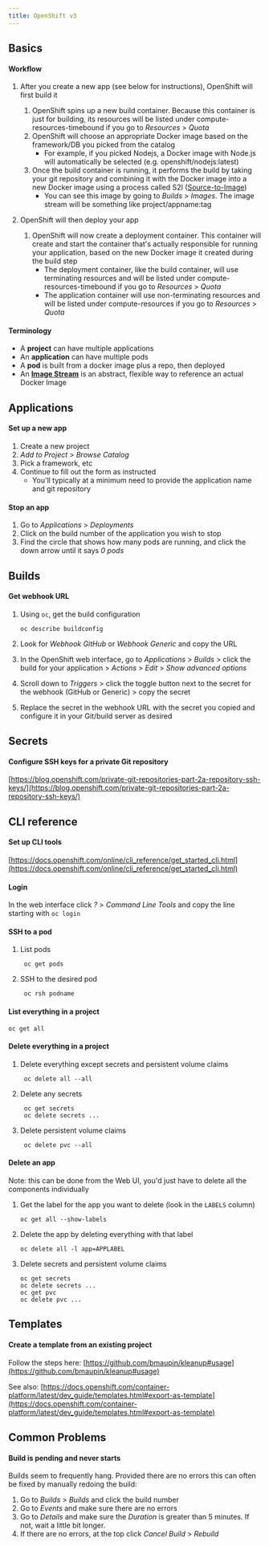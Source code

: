 ```yaml
---
title: OpenShift v3
---
```



## Basics

#### Workflow
1. After you create a new app (see below for instructions), OpenShift will first build it
    1. OpenShift spins up a new build container. Because this container is just for building, its resources will be listed under compute-resources-timebound if you go to *Resources* > *Quota*
    2. OpenShift will choose an appropriate Docker image based on the framework/DB you picked from the catalog
        - For example, if you picked Nodejs, a Docker image with Node.js will automatically be selected (e.g. openshift/nodejs:latest)
    3. Once the build container is running, it performs the build by taking your git repository and combining it with the Docker image into a new Docker image using a process called S2I ([Source-to-Image](https://docs.openshift.com/online/creating_images/s2i.html))
        - You can see this image by going to *Builds* > *Images*. The image stream will be something like project/appname:tag

2. OpenShift will then deploy your app
    1. OpenShift will now create a deployment container. This container will create and start the container that's actually responsible for running your application, based on the new Docker image it created during the build step
        - The deployment container, like the build container, will use terminating resources and will be listed under compute-resources-timebound if you go to *Resources* > *Quota*
        - The application container will use non-terminating resources and will be listed under compute-resources if you go to *Resources* > *Quota*

#### Terminology
- A **project** can have multiple applications
- An **application** can have multiple pods
- A **pod** is built from a docker image plus a repo, then deployed
- An **[Image Stream](https://docs.openshift.com/online/architecture/core_concepts/builds_and_image_streams.html#image-streams)** is an abstract, flexible way to reference an actual Docker Image



## Applications

#### Set up a new app
1. Create a new project
2. *Add to Project* > *Browse Catalog*
3. Pick a framework, etc
4. Continue to fill out the form as instructed
    - You'll typically at a minimum need to provide the application name and git repository


#### Stop an app
1. Go to *Applications* > *Deployments*
2. Click on the build number of the application you wish to stop
3. Find the circle that shows how many pods are running, and click the down arrow until it says *0 pods*



## Builds

#### Get webhook URL

1. Using `oc`, get the build configuration

    ```
    oc describe buildconfig
    ```

2. Look for *Webhook GitHub* or *Webhook Generic* and copy the URL

3. In the OpenShift web interface, go to *Applications* > *Builds* > click the build for your application > *Actions* > *Edit* > *Show advanced options*

4. Scroll down to *Triggers* > click the toggle button next to the secret for the webhook (GitHub or Generic) > copy the secret

5. Replace the secret in the webhook URL with the secret you copied and configure it in your Git/build server as desired



## Secrets

#### Configure SSH keys for a private Git repository
[https://blog.openshift.com/private-git-repositories-part-2a-repository-ssh-keys/](https://blog.openshift.com/private-git-repositories-part-2a-repository-ssh-keys/)



## CLI reference

#### Set up CLI tools
[https://docs.openshift.com/online/cli_reference/get_started_cli.html](https://docs.openshift.com/online/cli_reference/get_started_cli.html)


#### Login
In the web interface click *?* > *Command Line Tools* and copy the line starting with `oc login`


#### SSH to a pod
1. List pods

        oc get pods

2. SSH to the desired pod

        oc rsh podname


#### List everything in a project

    oc get all


#### Delete everything in a project

1. Delete everything except secrets and persistent volume claims

        oc delete all --all

2. Delete any secrets

        oc get secrets
        oc delete secrets ...

3. Delete persistent volume claims

        oc delete pvc --all


#### Delete an app
Note: this can be done from the Web UI, you'd just have to delete all the components individually

1. Get the label for the app you want to delete (look in the `LABELS` column)
    ```
    oc get all --show-labels
    ```

2. Delete the app by deleting everything with that label
    ```
    oc delete all -l app=APPLABEL
    ```

3. Delete secrets and persistent volume claims
    ```
    oc get secrets
    oc delete secrets ...
    oc get pvc
    oc delete pvc ...
    ```



## Templates

#### Create a template from an existing project

Follow the steps here: [https://github.com/bmaupin/kleanup#usage](https://github.com/bmaupin/kleanup#usage)

See also: [https://docs.openshift.com/container-platform/latest/dev_guide/templates.html#export-as-template](https://docs.openshift.com/container-platform/latest/dev_guide/templates.html#export-as-template)



## Common Problems

#### Build is pending and never starts
Builds seem to frequently hang. Provided there are no errors this can often be fixed by manually redoing the build:

1. Go to *Builds* > *Builds* and click the build number
2. Go to *Events* and make sure there are no errors
3. Go to *Details* and make sure the *Duration* is greater than 5 minutes. If not, wait a little bit longer.
4. If there are no errors, at the top click *Cancel Build* > *Rebuild*
